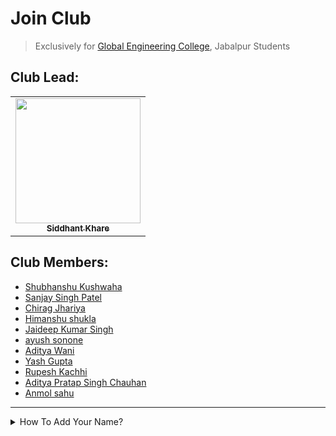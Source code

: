 # Join Club

> Exclusively for [Global Engineering College](https://www.globalengineeringcollege.com/), Jabalpur Students

## Club Lead:
 <table>
<tr>
<td align="center"><a href="https://github.com/Siddhant-K-code"><img alt="" src="https://avatars.githubusercontent.com/Siddhant-K-code" width="200px;"><br><sub><b>Siddhant Khare</b></sub><br>
  </td>
</tr>
   </table>
   
## Club Members:


 - [Shubhanshu Kushwaha](https://github.com/Shubhanshu-1507)
 - [Sanjay Singh Patel](https://github.com/sanjay-singh-patel)
 - [Chirag Jhariya](https://github.com/Cheeku363)
 - [Himanshu shukla](https://github.com/himanshushukla2604)  
 - [Jaideep Kumar Singh](https://github.com/jstar2708)
 - [ayush sonone](https://github.com/ayushsonone07)
 - [Aditya Wani](https://github.com/Aditya-0215)
 - [Yash Gupta](https://github.com/Yash-Gupta1209)
 - [Rupesh Kachhi](https://github.com/rupesh-kachhi)
 - [Aditya Pratap Singh Chauhan](https://github.com/Aditya2086)
 - [Anmol sahu](https://github.com/anmolsahu901)

  
  
  

  
  
  
  
  
  
  
  
  
  
  
  
  
  
  
  
  
  
  
  
  
  
----
  
<details>
<summary>How To Add Your Name?</summary>

  #### Click On Edit Button:
  
   ![image](https://user-images.githubusercontent.com/55068936/132330078-26192feb-ae82-40b0-a454-5b7dd52e4df6.png)
  
  ----
  
  #### Add Your Name:
  
   ![image](https://user-images.githubusercontent.com/55068936/132330530-f275a6d2-2bec-4110-a55e-8e6adce3fac6.png)

    
  ----
  
   #### Commit Your Changes:
  
   ![image](https://user-images.githubusercontent.com/55068936/132330660-b511610e-fec6-469b-97d0-746a275d6af3.png)

 ----
  #### Create Pull Request
     click on `Contribute`
 
 ![image](https://user-images.githubusercontent.com/55068936/132480137-e8d9fdf9-aa69-499d-acc2-1fac3e9f18e0.png)

  ----
 
 Add Title And Description & `Create Pull Request`

</details>
